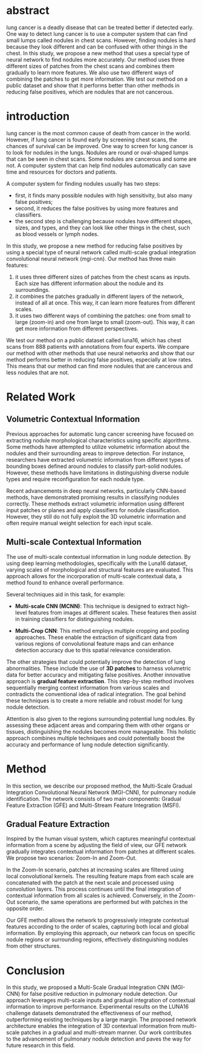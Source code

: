 # abstract
lung cancer is a deadly disease that can be treated better if detected early. One way to detect lung cancer is to use a computer system that can find small lumps called nodules in chest scans. However, finding nodules is hard because they look different and can be confused with other things in the chest. In this study, we propose a new method that uses a special type of neural network to find nodules more accurately. Our method uses three different sizes of patches from the chest scans and combines them gradually to learn more features. We also use two different ways of combining the patches to get more information. We test our method on a public dataset and show that it performs better than other methods in reducing false positives, which are nodules that are not cancerous.

# introduction
lung cancer is the most common cause of death from cancer in the world. However, if lung cancer is found early by screening chest scans, the chances of survival can be improved. One way to screen for lung cancer is to look for nodules in the lungs. Nodules are round or oval-shaped lumps that can be seen in chest scans. Some nodules are cancerous and some are not. A computer system that can help find nodules automatically can save time and resources for doctors and patients.

A computer system for finding nodules usually has two steps:
- first, it finds many possible nodules with high sensitivity, but also many false positives;
- second, it reduces the false positives by using more features and classifiers.
- the second step is challenging because nodules have different shapes, sizes, and types, and they can look like other things in the chest, such as blood vessels or lymph nodes.


In this study, we propose a new method for reducing false positives by using a special type of neural network called multi-scale gradual integration convolutional neural network (mgi-cnn). Our method has three main features:
1. it uses three different sizes of patches from the chest scans as inputs. Each size has different information about the nodule and its surroundings.
2. it combines the patches gradually in different layers of the network, instead of all at once. This way, it can learn more features from different scales.
3. it uses two different ways of combining the patches: one from small to large (zoom-in) and one from large to small (zoom-out). This way, it can get more information from different perspectives.

We test our method on a public dataset called luna16, which has chest scans from 888 patients with annotations from four experts. We compare our method with other methods that use neural networks and show that our method performs better in reducing false positives, especially at low rates. This means that our method can find more nodules that are cancerous and less nodules that are not.


# Related Work
## Volumetric Contextual Information
Previous approaches for automatic lung cancer screening have focused on extracting nodule morphological characteristics using specific algorithms. Some methods have attempted to utilize volumetric information about the nodules and their surrounding areas to improve detection. For instance, researchers have extracted volumetric information from different types of bounding boxes defined around nodules to classify part-solid nodules. However, these methods have limitations in distinguishing diverse nodule types and require reconfiguration for each nodule type.

Recent advancements in deep neural networks, particularly CNN-based methods, have demonstrated promising results in classifying nodules correctly. These methods extract volumetric information using different input patches or planes and apply classifiers for nodule classification. However, they still do not fully exploit the 3D volumetric information and often require manual weight selection for each input scale.


## Multi-scale Contextual Information

The use of multi-scale contextual information in lung nodule detection. By using deep learning methodologies, specifically with the Luna16 dataset, varying scales of morphological and structural features are evaluated. This approach allows for the incorporation of multi-scale contextual data, a method found to enhance overall performance.

Several techniques aid in this task, for example:

- **Multi-scale CNN (MCNN)**: This technique is designed to extract high-level features from images at different scales. These features then assist in training classifiers for distinguishing nodules.

- **Multi-Crop CNN**: This method employs multiple cropping and pooling approaches. These enable the extraction of significant data from various regions of convolutional feature maps and can enhance detection accuracy due to this spatial relevance consideration.

The other strategies that could potentially improve the detection of lung abnormalities. These include the use of **3D patches** to harness volumetric data for better accuracy and mitigating false positives. Another innovative approach is **gradual feature extraction**. This step-by-step method involves sequentially merging context information from various scales and contradicts the conventional idea of radical integration. The goal behind these techniques is to create a more reliable and robust model for lung nodule detection.

Attention is also given to the regions surrounding potential lung nodules. By assessing these adjacent areas and comparing them with other organs or tissues, distinguishing the nodules becomes more manageable. This holistic approach combines multiple techniques and could potentially boost the accuracy and performance of lung nodule detection significantly.

# Method

In this section, we describe our proposed method, the Multi-Scale Gradual Integration Convolutional Neural Network (MGI-CNN), for pulmonary nodule identification. The network consists of two main components: Gradual Feature Extraction (GFE) and Multi-Stream Feature Integration (MSFI).

## Gradual Feature Extraction
Inspired by the human visual system, which captures meaningful contextual information from a scene by adjusting the field of view, our GFE network gradually integrates contextual information from patches at different scales. We propose two scenarios: Zoom-In and Zoom-Out.

In the Zoom-In scenario, patches at increasing scales are filtered using local convolutional kernels. The resulting feature maps from each scale are concatenated with the patch at the next scale and processed using convolution layers. This process continues until the final integration of contextual information from all scales is achieved. Conversely, in the Zoom-Out scenario, the same operations are performed but with patches in the opposite order.

Our GFE method allows the network to progressively integrate contextual features according to the order of scales, capturing both local and global information. By employing this approach, our network can focus on specific nodule regions or surrounding regions, effectively distinguishing nodules from other structures.

# Conclusion
In this study, we proposed a Multi-Scale Gradual Integration CNN (MGI-CNN) for false positive reduction in pulmonary nodule detection. Our approach leverages multi-scale inputs and gradual integration of contextual information to improve performance. Experimental results on the LUNA16 challenge datasets demonstrated the effectiveness of our method, outperforming existing techniques by a large margin. The proposed network architecture enables the integration of 3D contextual information from multi-scale patches in a gradual and multi-stream manner. Our work contributes to the advancement of pulmonary nodule detection and paves the way for future research in this field.
